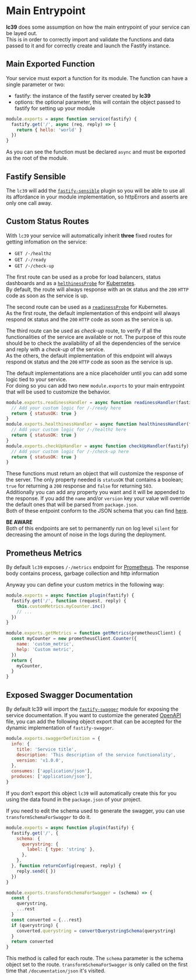 # Main Entrypoint

**lc39** does some assumption on how the main entrypoint of your service can be layed out.  
This is in order to correctly import and validate the functions and data passed to it and for correctly create
and launch the Fastify instance.

## Main Exported Function

Your service must export a function for its module. The function can have a single parameter or two:
- fastify: the instance of the fastify server created by **lc39**
- options: the optional parameter, this will contain the object passed to fastify for setting up your module

```javascript
module.exports = async function service(fastify) {
  fastify.get('/', async (req, reply) => {
    return { hello: 'world' }
  })
}
```
As you can see the function must be declared `async` and must be exported as the root of the module.

## Fastify Sensible

The `lc39` will add the [`fastify-sensible`][fastify-sensible] plugin so you will be able to use all its
affordance in your module implementation, so httpErrors and asserts are only one call away.

## Custom Status Routes

With `lc39` your service will automatically inherit **three** fixed routes for getting infomation on the
service:

- `GET /-/healthz`
- `GET /-/ready`
- `GET /-/check-up`

The first route can be used as a probe for load balancers, status dashboards
and as a [`helthinessProbe`][k8s-deployment-probes] for [Kubernetes][k8s].  
By default, the route will always response with an `OK` status and the `200` `HTTP` code as soon as the service is up.

The second route can be used as a [`readinessProbe`][k8s-deployment-probes] for Kubernetes.  
As the first route, the default implementation of this endpoint will always respond
`OK` status and the `200` `HTTP` code as soon as the service is up.

The third route can be used as _check-up_ route, to verify if all the functionalities of the service are available or not. The purpose of this route should be to check the availability of all the dependencies of the service and reply with a _check-up_ of the service.<br>As the others, the default implementation of this endpoint will always respond
`OK` status and the `200` `HTTP` code as soon as the service is up.

The default implementations are a nice placeholder until you can add some logic tied to your service.  
For doing so you can add two new `module.exports` to your main entrypoint that will be used to customize
the behavior.

```javascript
module.exports.readinessHandler = async function readinessHandler(fastify) {
  // Add your custom logic for /-/ready here
  return { statusOK: true }
}
module.exports.healthinessHandler = async function healthinessHandler(fastify) {
  // Add your custom logic for /-/healthz here
  return { statusOK: true }
}
module.exports.checkUpHandler = async function checkUpHandler(fastify) {
  // Add your custom logic for /-/check-up here
  return { statusOK: true }
}
```

These functions must return an object that will customize the response of the server. The only property needed
is `statusOK` that contains a boolean; `true` for returning a `200` response and `false` for returning `503`.  
Additionally you can add any property you want and it will be appended to the response. If you add the `name`
and/or `version` key your value will override the default ones that will be parsed from `package.json`.  
Both of these entpoint conform to the JSON schema that you can find [here][status-routes-schema].

**BE AWARE**  
Both of this endpoints are set to permanently run on log level `silent` for decreasing the amount of noise in the
logs during the deployment.

## Prometheus Metrics

By default `lc39` exposes `/-/metrics` endpoint for [Prometheus](https://prometheus.io/). The response body contains process, garbage collection and http information

Anyway you can define your custom metrics in the following way:
```javascript
module.exports = async function plugin(fastify) {
  fastify.get('/', function (request, reply) {
    this.customMetrics.myCounter.inc()
    // ...
  })
}

module.exports.getMetrics = function getMetrics(prometheusClient) {
  const myCounter = new prometheusClient.Counter({
    name: 'custom_metric',
    help: 'Custom metric',
  })
  return {
    myCounter,
  }
}
```

## Exposed Swagger Documentation

By default lc39 will import the [`fastify-swagger`][fastify-swagger] module for exposing the service documentation.
If you want to customize the generated [OpenAPI][openapi] file, you can add the following object export
that can be accepted for the dynamic implementation of `fastify-swagger`.

```javascript
module.exports.swaggerDefinition = {
  info: {
    title: 'Service title',
    description: 'This description of the service functionality',
    version: 'v1.0.0',
  },
  consumes: ['application/json'],
  produces: ['application/json'],
}
```

If you don’t export this object `lc39` will automatically create this for you using the data
found in the `package.json` of your project.

If you need to edit the schema used to generate the swagger, you can use `transformSchemaForSwagger` to do it.

```javascript
module.exports = async function plugin(fastify) {
  fastify.get('/', {
    schema: {
      querystring: {
        label: { type: 'string' },
      },
    },
  }, function returnConfig(request, reply) {
    reply.send({ })
  })
}

module.exports.transformSchemaForSwagger = (schema) => {
  const {
    querystring,
    ...rest
  }
  const converted = {...rest}
  if (querystring) {
    converted.querystring = convertQuerystringSchema(querystring)
  }
  return converted
}
```
This method is called for each route.
The `schema` parameter is the schema object set to the route.
`transformSchemaForSwagger` is only called on the first time that `/documentation/json` it's visited.

[fastify-sensible]: https://github.com/fastify/fastify-sensible
[k8s]: https://kubernetes.io/
[k8s-deployment-probes]: https://kubernetes.io/docs/tasks/configure-pod-container/configure-liveness-readiness-probes/
[status-routes-schema]: ../lib/status-routes.schema.json
[fastify-swagger]: https://github.com/fastify/fastify-swagger
[openapi]: https://swagger.io/specification/
